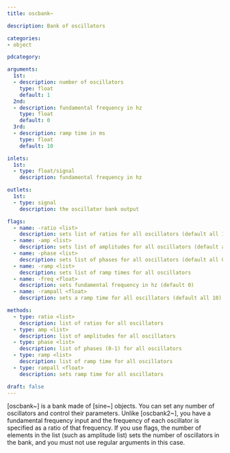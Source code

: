 ```yaml
---
title: oscbank~

description: Bank of oscillators

categories:
- object

pdcategory:

arguments:
  1st:
  - description: number of oscillators 
    type: float
    default: 1
  2nd:
  - description: fundamental frequency in hz
    type: float
    default: 0
  3rd:
  - description: ramp time in ms
    type: float
    default: 10

inlets:
  1st:
  - type: float/signal
    description: fundamental frequency in hz

outlets:
  1st:
  - type: signal
    description: the oscillator bank output

flags:
  - name: -ratio <list>
    description: sets list of ratios for all oscillators (default all 1)
  - name: -amp <list>
    description: sets list of amplitudes for all oscillators (default all 1)
  - name: -phase <list>
    description: sets list of phases for all oscillators (default all 0)
  - name: -ramp <list>
    description: sets list of ramp times for all oscillators
  - name: -freq <float>
    description: sets fundamental frequency in hz (default 0)
  - name: -rampall <float>
    description: sets a ramp time for all oscillators (default all 10)

methods:
  - type: ratio <list>
    description: list of ratios for all oscillators
  - type: amp <list>
    description: list of amplitudes for all oscillators
  - type: phase <list>
    description: list of phases (0-1) for all oscillators
  - type: ramp <list>
    description: list of ramp time for all oscillators
  - type: rampall <float>
    description: sets ramp time for all oscillators

draft: false
---
```


[oscbank~] is a bank made of [sine~] objects. You can set any number of oscillators and control their parameters. Unlike [oscbank2~], you have a fundamental frequency input and the frequency of each oscillator is specified as a ratio of that frequency. If you use flags, the number of elements in the list (such as amplitude list) sets the number of oscillators in the bank, and you must not use regular arguments in this case.
